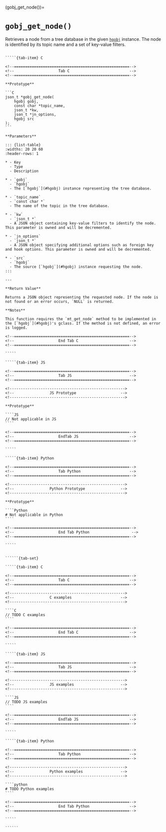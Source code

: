 <!-- ============================================================== -->
(gobj_get_node())=
# `gobj_get_node()`
<!-- ============================================================== -->

Retrieves a node from a tree database in the given [`hgobj`](#hgobj) instance. The node is identified by its topic name and a set of key-value filters.

<!------------------------------------------------------------>
<!--                    Prototypes                          -->
<!------------------------------------------------------------>

``````{tab-set}

`````{tab-item} C

<!--====================================================-->
<!--                    Tab C                           -->
<!--====================================================-->

**Prototype**

```C
json_t *gobj_get_node(
    hgobj gobj,
    const char *topic_name,
    json_t *kw,
    json_t *jn_options,
    hgobj src
);
```

**Parameters**

::: {list-table}
:widths: 20 20 60
:header-rows: 1

* - Key
  - Type
  - Description

* - `gobj`
  - `hgobj`
  - The [`hgobj`](#hgobj) instance representing the tree database.

* - `topic_name`
  - `const char *`
  - The name of the topic in the tree database.

* - `kw`
  - `json_t *`
  - A JSON object containing key-value filters to identify the node. This parameter is owned and will be decremented.

* - `jn_options`
  - `json_t *`
  - A JSON object specifying additional options such as foreign key and hook options. This parameter is owned and will be decremented.

* - `src`
  - `hgobj`
  - The source [`hgobj`](#hgobj) instance requesting the node.
:::

---

**Return Value**

Returns a JSON object representing the requested node. If the node is not found or an error occurs, `NULL` is returned.

**Notes**

This function requires the `mt_get_node` method to be implemented in the [`hgobj`](#hgobj)'s gclass. If the method is not defined, an error is logged.

<!--====================================================-->
<!--                    End Tab C                       -->
<!--====================================================-->

`````

`````{tab-item} JS

<!--====================================================-->
<!--                    Tab JS                          -->
<!--====================================================-->

<!---------------------------------------------------->
<!--                JS Prototype                    -->
<!---------------------------------------------------->

**Prototype**

````JS
// Not applicable in JS
````

<!--====================================================-->
<!--                    EndTab JS                       -->
<!--====================================================-->

`````

`````{tab-item} Python

<!--====================================================-->
<!--                    Tab Python                      -->
<!--====================================================-->

<!---------------------------------------------------->
<!--                Python Prototype                -->
<!---------------------------------------------------->

**Prototype**

````Python
# Not applicable in Python
````

<!--====================================================-->
<!--                    End Tab Python                   -->
<!--====================================================-->

`````

``````

<!------------------------------------------------------------>
<!--                    Examples                            -->
<!------------------------------------------------------------>

```````{dropdown} Examples

``````{tab-set}

`````{tab-item} C

<!--====================================================-->
<!--                    Tab C                           -->
<!--====================================================-->

<!---------------------------------------------------->
<!--                C examples                      -->
<!---------------------------------------------------->

````C
// TODO C examples
````

<!--====================================================-->
<!--                    End Tab C                       -->
<!--====================================================-->

`````

`````{tab-item} JS

<!--====================================================-->
<!--                    Tab JS                          -->
<!--====================================================-->

<!---------------------------------------------------->
<!--                JS examples                     -->
<!---------------------------------------------------->

````JS
// TODO JS examples
````

<!--====================================================-->
<!--                    EndTab JS                       -->
<!--====================================================-->

`````

`````{tab-item} Python

<!--====================================================-->
<!--                    Tab Python                      -->
<!--====================================================-->

<!---------------------------------------------------->
<!--                Python examples                 -->
<!---------------------------------------------------->

````python
# TODO Python examples
````

<!--====================================================-->
<!--                    End Tab Python                  -->
<!--====================================================-->

`````

``````

```````
